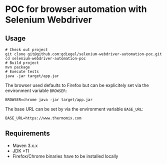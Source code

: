 # POC for browser automation with Selenium Webdriver

## Usage

```
# Check out project
git clone git@github.com:gdiegel/selenium-webdriver-automation-poc.git
cd selenium-webdriver-automation-poc
# Build project
mvn package
# Execute tests
java -jar target/app.jar
```

The browser used defaults to Firefox but can be explicitely set via the environment variable `BROWSER`:

```
BROWSER=chrome java -jar target/app.jar
```

The base URL can be set by via the environment variable `BASE_URL`:

```
BASE_URL=https://www.thermomix.com
```

## Requirements

* Maven 3.x.x
* JDK >11
* Firefox/Chrome binaries have to be installed locally
